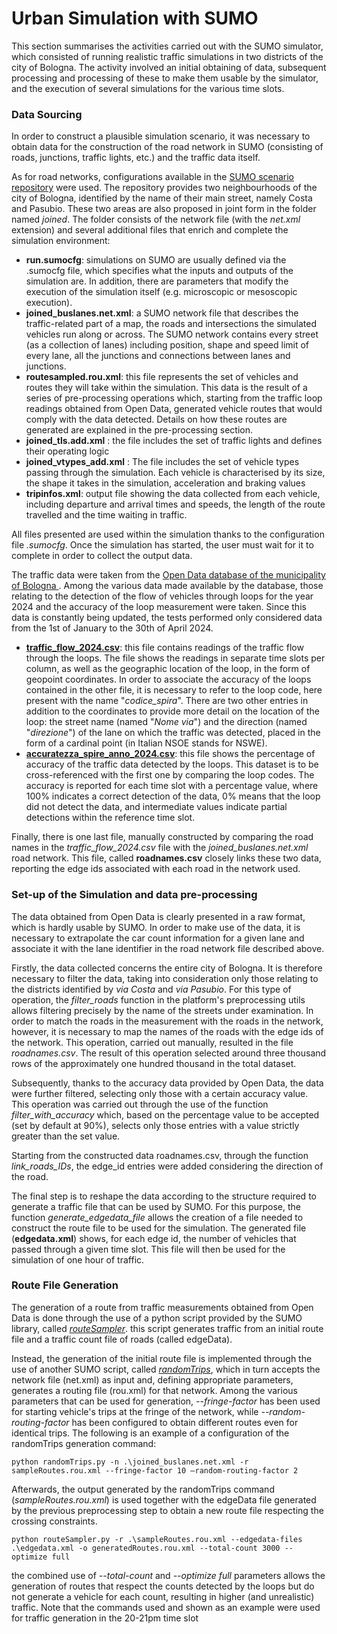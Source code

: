 # Urban Simulation with SUMO 

This section summarises the activities carried out with the SUMO simulator, which consisted of running realistic traffic simulations in two districts of the city of Bologna. The activity involved an initial obtaining of data, subsequent processing and processing of these to make them usable by the simulator, and the execution of several simulations for the various time slots.

### Data Sourcing  
In order to construct a plausible simulation scenario, it was necessary to obtain data for the construction of the road network in SUMO (consisting of roads, junctions, traffic lights, etc.) and the traffic data itself. 

As for road networks, configurations available in the [SUMO scenario repository](https://github.com/DLR-TS/sumo-scenarios/tree/main) were used. The repository provides two neighbourhoods of the city of Bologna, identified by the name of their main street, namely Costa and Pasubio. These two areas are also proposed in joint form in the folder named *joined*. The folder consists of the network file (with the *net.xml* extension) and several additional files that enrich and complete the simulation environment:
- **run.sumocfg**: simulations on SUMO are usually defined via the .sumocfg file, which specifies what the inputs and outputs of the simulation are. In addition, there are parameters that modify the execution of the simulation itself (e.g. microscopic or mesoscopic execution).
- **joined_buslanes.net.xml**: a SUMO network file that describes the traffic-related part of a map, the roads and intersections the simulated vehicles run along or across. The SUMO network contains every street (as a collection of lanes) including position, shape and speed limit of every lane, all the junctions and connections between lanes and junctions. 
- **routesampled.rou.xml**: this file represents the set of vehicles and routes they will take within the simulation. This data is the result of a series of pre-processing operations which, starting from the traffic loop readings obtained from Open Data, generated vehicle routes that would comply with the data detected. Details on how these routes are generated are explained in the pre-processing section.
- **joined_tls.add.xml** : the file includes the set of traffic lights and defines their operating logic
- **joined_vtypes_add.xml** : The file includes the set of vehicle types passing through the simulation. Each vehicle is characterised by its size, the shape it takes in the simulation, acceleration and braking values
- **tripinfos.xml**: output file showing the data collected from each vehicle, including departure and arrival times and speeds, the length of the route travelled and the time waiting in traffic.

All files presented are used within the simulation thanks to the configuration file *.sumocfg*. Once the simulation has started, the user must wait for it to complete in order to collect the output data.

The traffic data were taken from the [Open Data database of the municipality of Bologna ](https://opendata.comune.bologna.it/pages/home/). Among the various data made available by the database, those relating to the detection of the flow of vehicles through loops for the year 2024 and the accuracy of the loop measurement were taken. Since this data is constantly being updated, the tests performed only considered data from the 1st of January to the 30th of April 2024.
- [**traffic_flow_2024.csv**](https://opendata.comune.bologna.it/explore/dataset/rilevazione-flusso-veicoli-tramite-spire-anno-2024/information/?disjunctive.codice_spira&disjunctive.tipologia&disjunctive.nome_via&disjunctive.stato&sort=data): this file contains readings of the traffic flow through the loops. The file shows the readings in separate time slots per column, as well as the geographic location of the loop, in the form of geopoint coordinates. In order to associate the accuracy of the loops contained in the other file, it is necessary to refer to the loop code, here present with the name "*codice_spira*". There are two other entries in addition to the coordinates to provide more detail on the location of the loop: the street name (named "*Nome via*") and the direction (named "*direzione*") of the lane on which the traffic was detected, placed in the form of a cardinal point (in Italian NSOE stands for NSWE).
- [**accuratezza_spire_anno_2024.csv**](https://opendata.comune.bologna.it/explore/dataset/accuratezza-spire-anno-2024/information/?disjunctive.codice_spira_2): this file shows the percentage of accuracy of the traffic data detected by the loops. This dataset is to be cross-referenced with the first one by comparing the loop codes. The accuracy is reported for each time slot with a percentage value, where 100% indicates a correct detection of the data, 0% means that the loop did not detect the data, and intermediate values indicate partial detections within the reference time slot.

Finally, there is one last file, manually constructed by comparing the road names in the *traffic_flow_2024.csv* file with the *joined_buslanes.net.xml* road network. This file, called **roadnames.csv** closely links these two data, reporting the edge ids associated with each road in the network used.
### Set-up of the Simulation and data pre-processing 

The data obtained from Open Data is clearly presented in a raw format, which is hardly usable by SUMO. In order to make use of the data, it is necessary to extrapolate the car count information for a given lane and associate it with the lane identifier in the road network file described above. 

Firstly, the data collected concerns the entire city of Bologna. It is therefore necessary to filter the data, taking into consideration only those relating to the districts identified by *via Costa* and *via Pasubio*. 
For this type of operation, the *filter_roads* function in the platform's preprocessing utils allows filtering precisely by the name of the streets under examination. In order to match the roads in the measurement with the roads in the network, however, it is necessary to map the names of the roads with the edge ids of the network. This operation, carried out manually, resulted in the file *roadnames.csv*. The result of this operation selected around three thousand rows of the approximately one hundred thousand in the total dataset.

Subsequently, thanks to the accuracy data provided by Open Data, the data were further filtered, selecting only those with a certain accuracy value. This operation was carried out through the use of the function *filter_with_accuracy* which, based on the percentage value to be accepted (set by default at 90%), selects only those entries with a value strictly greater than the set value.

Starting from the constructed data roadnames.csv, through the function *link_roads_IDs*, the edge_id entries were added considering the direction of the road.

The final step is to reshape the data according to the structure required to generate a traffic file that can be used by SUMO. For this purpose, the function *generate_edgedata_file* allows the creation of a file needed to construct the route file to be used for the simulation. The generated file (**edgedata.xml**) shows, for each edge id, the number of vehicles that passed through a given time slot. This file will then be used for the simulation of one hour of traffic.

### Route File Generation

The generation of a route from traffic measurements obtained from Open Data is done through the use of a python script provided by the SUMO library, called [*routeSampler*](https://sumo.dlr.de/docs/Tools/Turns.html#routesamplerpy). this script generates traffic from an initial route file and a traffic count file of roads (called edgeData).

Instead, the generation of the initial route file is implemented through the use of another SUMO script, called [*randomTrips*](https://sumo.dlr.de/docs/Tools/Trip.html), which in turn accepts the network file (net.xml) as input and, defining appropriate parameters, generates a routing file (rou.xml) for that network. Among the various parameters that can be used for generation, *--fringe-factor* has been used for starting vehicle's trips at the fringe of the network, while *--random-routing-factor* has been configured to obtain different routes even for identical trips. The following is an example of a configuration of the randomTrips generation command:
```
python randomTrips.py -n .\joined_buslanes.net.xml -r sampleRoutes.rou.xml --fringe-factor 10 –random-routing-factor 2
```
Afterwards, the output generated by the randomTrips command (*sampleRoutes.rou.xml*) is used together with the edgeData file generated by the previous preprocessing step to obtain a new route file respecting the crossing constraints.
```
python routeSampler.py -r .\sampleRoutes.rou.xml --edgedata-files .\edgedata.xml -o generatedRoutes.rou.xml --total-count 3000 --optimize full
```
the combined use of *--total-count* and *--optimize full* parameters allows the generation of routes that respect the counts detected by the loops but do not generate a vehicle for each count, resulting in higher (and unrealistic) traffic. Note that the commands used and shown as an example were used for traffic generation in the 20-21pm time slot
